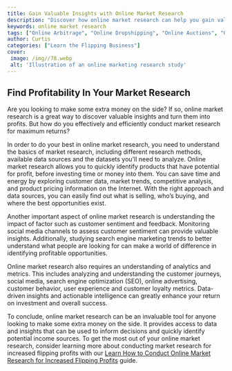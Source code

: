 ```yaml
---
title: Gain Valuable Insights with Online Market Research
description: "Discover how online market research can help you gain valuable insights into your business customers and industry Learn which tools and strategies can be used to research deeper and get the most out of your online market research"
keywords: online market research
tags: ["Online Arbitrage", "Online Dropshipping", "Online Auctions", "Online Retail Arbitrage", "Online Advertising", "Online Branding", "Online Reputation Management", "Online Negotiation", "Online Sales Psychology", "Online Market Research", "Online Product Photography", "Online Product Listing", "Online Customer Service", "Online Shipping and Logistics"]
author: Curtis
categories: ["Learn the Flipping Business"]
cover: 
 image: /img//78.webp
 alt: 'Illustration of an online marketing research study'
---
```

## Find Profitability In Your Market Research

Are you looking to make some extra money on the side? If so, online market research is a great way to discover valuable insights and turn them into profits. But how do you effectively and efficiently conduct market research for maximum returns?

In order to do your best in online market research, you need to understand the basics of market research, including different research methods, available data sources and the datasets you'll need to analyze. Online market research allows you to quickly identify products that have potential for profit, before investing time or money into them. You can save time and energy by exploring customer data, market trends, competitive analysis, and product pricing information on the Internet. With the right approach and data sources, you can easily find out what is selling, who’s buying, and where the best opportunities exist.

Another important aspect of online market research is understanding the impact of factor such as customer sentiment and feedback. Monitoring social media channels to assess customer sentiment can provide valuable insights. Additionally, studying search engine marketing trends to better understand what people are looking for can make a world of difference in identifying profitable opportunities.

Online market research also requires an understanding of analytics and metrics. This includes analyzing and understanding the customer journeys, social media, search engine optimization (SEO), online advertising, customer behavior, user experience and customer loyalty metrics. Data-driven insights and actionable intelligence can greatly enhance your return on investment and overall success.

To conclude, online market research can be an invaluable tool for anyone looking to make some extra money on the side. It provides access to data and insights that can be used to inform decisions and quickly identify potential income sources. To get the most out of your online market research, consider learning more about conducting market research for increased flipping profits with our [Learn How to Conduct Online Market Research for Increased Flipping Profits](/online-market-research) guide.
